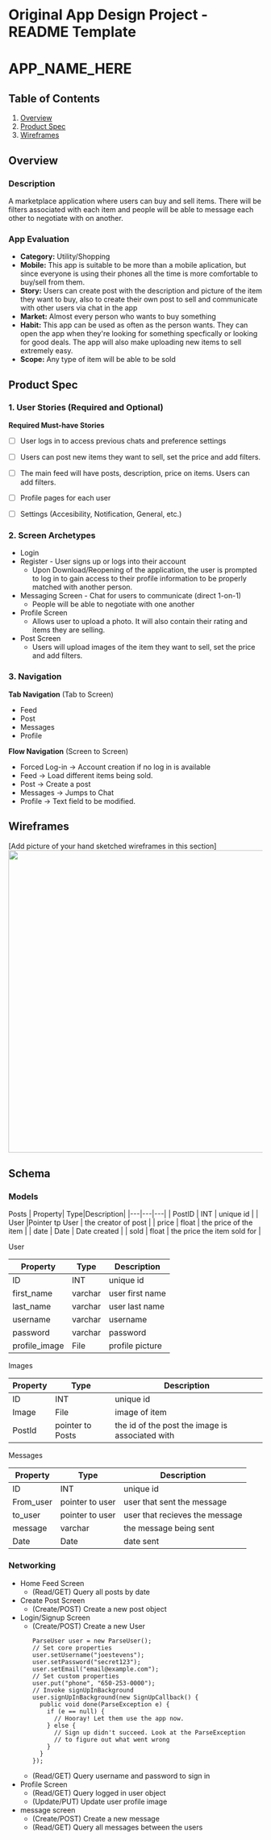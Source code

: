Original App Design Project - README Template
===

# APP_NAME_HERE

## Table of Contents
1. [Overview](#Overview)
1. [Product Spec](#Product-Spec)
1. [Wireframes](#Wireframes)


## Overview
### Description
A marketplace application where users can buy and sell items. There will be filters associated with each item and people will be able to message each other to negotiate with on another.

### App Evaluation
- **Category:**  Utility/Shopping
- **Mobile:**  This app is suitable to be more than a mobile aplication, but since everyone is using their phones all the time is more comfortable to buy/sell from them.
- **Story:**  Users can create post with the description and picture of the item they want to buy, also to create their own post to sell and communicate with other users via chat in the app
- **Market:**  Almost every person who wants to buy something
- **Habit:** This app can be used as often as the person wants. They can open the app when they're looking for something specfically or looking for good deals. The app will also make uploading new items to sell extremely easy.
- **Scope:** Any type of item will be able to be sold 

## Product Spec

### 1. User Stories (Required and Optional)

**Required Must-have Stories**
- [ ] User logs in to access previous chats and preference settings
- [ ] Users can post new items they want to sell, set the price and add filters. 
- [ ] The main feed will have posts, description, price on items. Users can add filters.
- [ ] Profile pages for each user
- [ ] Settings (Accesibility, Notification, General, etc.)


### 2. Screen Archetypes

* Login 
* Register - User signs up or logs into their account
   * Upon Download/Reopening of the application, the user is prompted to log in to gain access to their profile information to be properly matched with another person. 
* Messaging Screen - Chat for users to communicate (direct 1-on-1)
   * People will be able to negotiate with one another
* Profile Screen 
   * Allows user to upload a photo. It will also contain their rating and items they are selling.
* Post Screen 
    * Users will upload images of the item they want to sell, set the price and add filters. 

### 3. Navigation

**Tab Navigation** (Tab to Screen)

* Feed
* Post
* Messages
* Profile

**Flow Navigation** (Screen to Screen)

* Forced Log-in -> Account creation if no log in is available
* Feed -> Load different items being sold.
* Post -> Create a post
* Messages -> Jumps to Chat
* Profile -> Text field to be modified. 



## Wireframes
[Add picture of your hand sketched wireframes in this section]
<img src="YOUR_WIREFRAME_IMAGE_URL" width=600>


## Schema 

### Models
Posts
| Property| Type|Description|
|---|---|---|
| PostID  | INT  |  unique id |
| User   |Pointer tp User   | the creator of post  |
| price   | float   | the price of the item  |
| date   | Date   | Date created  |
| sold   | float   | the price the item sold for |

User

| Property| Type|Description|
|---|---|---|
| ID  | INT  |  unique id |
| first_name   | varchar  | user first name |
| last_name    | varchar   | user last name  |
| username    | varchar   | username  |
| password    | varchar   | password  |
| profile_image    | File   | profile picture  |

Images

| Property| Type|Description|
|---|---|---|
| ID  | INT  |  unique id |
|Image   |File   | image of item  |
| PostId   | pointer to Posts   | the id of the post the image is associated with  |

Messages

| Property| Type|Description|
|---|---|---|
| ID  | INT  |  unique id |
| From_user  | pointer to user  |  user that sent the message |
|to_user   |pointer to user   | user that recieves the message  |
| message   | varchar   | the message being sent  |
| Date   | Date   | date sent  |
### Networking


* Home Feed Screen
    * (Read/GET) Query all posts by date 
* Create Post Screen
    * (Create/POST) Create a new post object
* Login/Signup  Screen
    * (Create/POST) Create a new User 
        ``` 
        ParseUser user = new ParseUser();
        // Set core properties
        user.setUsername("joestevens");
        user.setPassword("secret123");
        user.setEmail("email@example.com");
        // Set custom properties
        user.put("phone", "650-253-0000");
        // Invoke signUpInBackground
        user.signUpInBackground(new SignUpCallback() {
          public void done(ParseException e) {
            if (e == null) {
              // Hooray! Let them use the app now.
            } else {
              // Sign up didn't succeed. Look at the ParseException
              // to figure out what went wrong
            }
          }
        });
        ```
     * (Read/GET) Query username and password to sign in    
* Profile  Screen
    * (Read/GET) Query logged in user object
    * (Update/PUT) Update user profile image
* message screen
    * (Create/POST) Create a new message 
    * (Read/GET) Query all messages between the users
